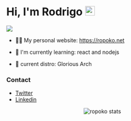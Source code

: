 <h1>
  Hi, I'm Rodrigo
  <img src="https://media.giphy.com/media/hvRJCLFzcasrR4ia7z/giphy.gif" width="25px">
</h1>

<p align="left">
  <img src="https://komarev.com/ghpvc/?username=ropoko">
</p>

- 👨‍💻 My personal website: https://ropoko.net

- 🌱 I'm currently learning: react and nodejs

- :penguin: current distro: Glorious Arch

### Contact
- [Twitter](https://twitter.com/ropoko_)
- [Linkedin](https://www.linkedin.com/in/rodrigo-maganha/)

<p align="center">
  <img href="https://github.com/anuraghazra/github-readme-stats" alt="ropoko stats" src="https://github-readme-stats.vercel.app/api?username=ropoko&show_icons=true&theme=radical">
</p>
